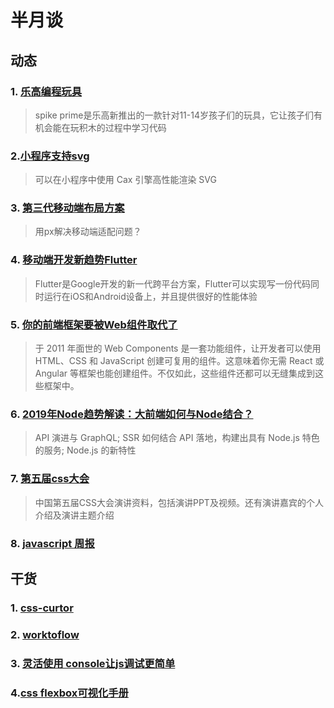# 半月谈
## 动态
### 1. [乐高编程玩具](https://www.geekpark.net/news/240143)
>spike prime是乐高新推出的一款针对11-14岁孩子们的玩具，它让孩子们有机会能在玩积木的过程中学习代码
### 2.[小程序支持svg](https://juejin.im/post/5cb7d7e4e51d456e51614a8e)
>可以在小程序中使用 Cax 引擎高性能渲染 SVG
### 3. [第三代移动端布局方案](https://juejin.im/post/5cb078f05188251ace1fedb4)
>用px解决移动端适配问题？
### 4. [移动端开发新趋势Flutter](https://segmentfault.com/a/1190000018770923)
>Flutter是Google开发的新一代跨平台方案，Flutter可以实现写一份代码同时运行在iOS和Android设备上，并且提供很好的性能体验
### 5. [你的前端框架要被Web组件取代了](https://www.infoq.cn/article/LlxdiogqZvvci57_ZgJm)
>于 2011 年面世的 Web Components 是一套功能组件，让开发者可以使用 HTML、CSS 和 JavaScript 创建可复用的组件。这意味着你无需 React 或 Angular 等框架也能创建组件。不仅如此，这些组件还都可以无缝集成到这些框架中。
### 6. [2019年Node趋势解读：大前端如何与Node结合？](https://mp.weixin.qq.com/s?__biz=MzUxMzcxMzE5Ng==&mid=2247490877&idx=1&sn=e1cdc6be87238eec9c5d0148c6b44b10)
>API 演进与 GraphQL; 
SSR 如何结合 API 落地，构建出具有 Node.js 特色的服务;
Node.js 的新特性
### 7. [第五届css大会](https://www.yuque.com/cssconf/5th)
>中国第五届CSS大会演讲资料，包括演讲PPT及视频。还有演讲嘉宾的个人介绍及演讲主题介绍
### 8. [javascript 周报](https://juejin.im/post/5cb6c7b3f265da03bb6faaad)

## 干货
### 1. [css-curtor](http://css-cursor.techstream.org/)
### 2. [worktoflow](https://code2flow.com/)
### 3. [灵活使用 console让js调试更简单](https://segmentfault.com/a/1190000018756503)
### 4.[css flexbox可视化手册](https://segmentfault.com/a/1190000018056228)
